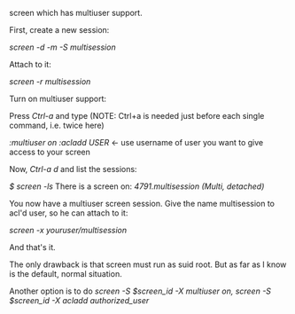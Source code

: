screen which has multiuser support.

First, create a new session:

*screen -d -m -S multisession*

Attach to it:

*screen -r multisession*

Turn on multiuser support:

Press *Ctrl-a* and type (NOTE: Ctrl+a is needed just before each single command, i.e. twice here)

*:multiuser on*
*:acladd USER* ← use username of user you want to give access to your screen

Now, *Ctrl-a d* and list the sessions:

*$ screen -ls*
There is a screen on:
    *4791.multisession   (Multi, detached)*

You now have a multiuser screen session. Give the name multisession to acl'd user, so he can attach to it:

*screen -x youruser/multisession*

And that's it.

The only drawback is that screen must run as suid root. But as far as I know is the default, normal situation.

Another option is to do *screen -S $screen_id -X multiuser on, screen -S $screen_id -X acladd authorized_user*

